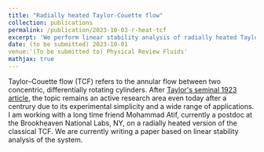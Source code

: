 ```yaml
---
title: "Radially heated Taylor-Couette flow"
collection: publications
permalink: /publication/2023-10-03-r-heat-tcf
excerpt: 'We perform linear stability analysis of radially heated Taylor-Couette flow'
date: (to be submitted) 2023-10-01
venue:'(To be submitted to) Physical Review Fluids'
mathjax: true
---
```

Taylor–Couette flow (TCF) refers to the annular flow between two concentric, differentially rotating cylinders. After [Taylor's seminal 1923 article](https://royalsocietypublishing.org/doi/abs/10.1098/rsta.1923.0008), the topic remains an active research area even today after a centrury due to its experimental simplicity and a wide range of applications. I am working with a long time friend Mohammad Atif, currently a postdoc at the Brookheaven National Labs, NY, on a radially heated version of the classical TCF. We are currently writing a paper based on linear stability analysis of the system. 
